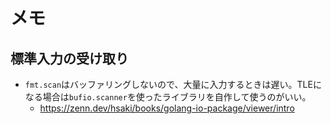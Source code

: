 # メモ
## 標準入力の受け取り
- `fmt.scan`はバッファリングしないので、大量に入力するときは遅い。TLEになる場合は`bufio.scanner`を使ったライブラリを自作して使うのがいい。
    - https://zenn.dev/hsaki/books/golang-io-package/viewer/intro